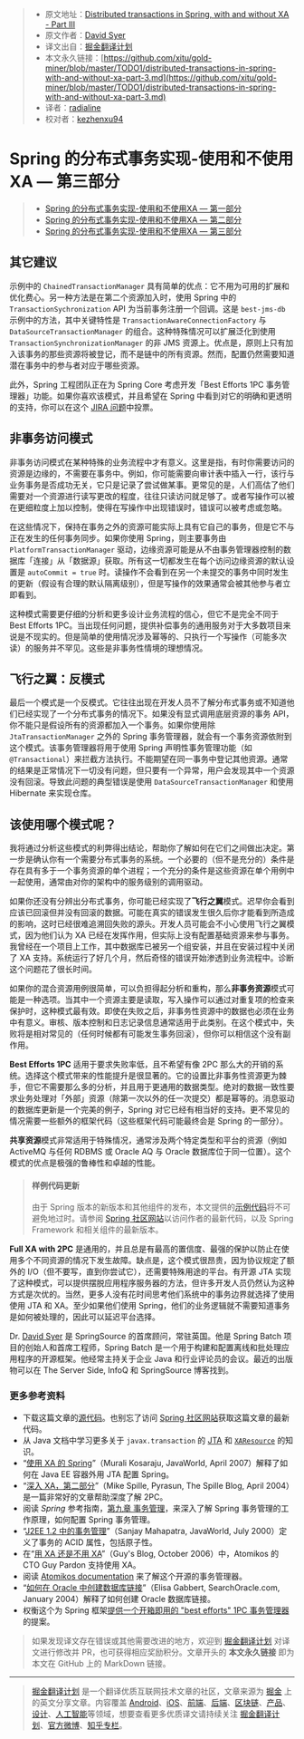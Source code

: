 > * 原文地址：[Distributed transactions in Spring, with and without XA - Part III](https://www.javaworld.com/article/2077963/distributed-transactions-in-spring--with-and-without-xa.html?page=3)
> * 原文作者：[David Syer](mailto:david.syer@springsource.com)
> * 译文出自：[掘金翻译计划](https://github.com/xitu/gold-miner)
> * 本文永久链接：[https://github.com/xitu/gold-miner/blob/master/TODO1/distributed-transactions-in-spring-with-and-without-xa-part-3.md](https://github.com/xitu/gold-miner/blob/master/TODO1/distributed-transactions-in-spring-with-and-without-xa-part-3.md)
> * 译者：[radialine](https://github.com/radialine)
> * 校对者：[kezhenxu94](https://github.com/kezhenxu94)

# Spring 的分布式事务实现-使用和不使用XA — 第三部分

> * [Spring 的分布式事务实现-使用和不使用XA — 第一部分](https://github.com/xitu/gold-miner/blob/master/TODO1/distributed-transactions-in-spring-with-and-without-xa-part-1.md)
> * [Spring 的分布式事务实现-使用和不使用XA — 第二部分](https://github.com/xitu/gold-miner/blob/master/TODO1/distributed-transactions-in-spring-with-and-without-xa-part-2.md)
> * [Spring 的分布式事务实现-使用和不使用XA — 第三部分](https://github.com/xitu/gold-miner/blob/master/TODO1/distributed-transactions-in-spring-with-and-without-xa-part-3.md)

## 其它建议

示例中的 `ChainedTransactionManager` 具有简单的优点：它不用为可用的扩展和优化费心。另一种方法是在第二个资源加入时，使用 Spring 中的 `TransactionSychronization` API 为当前事务注册一个回调。这是 `best-jms-db` 示例中的方法，其中关键特性是 `TransactionAwareConnectionFactory` 与 `DataSourceTransactionManager` 的组合。这种特殊情况可以扩展泛化到使用 `TransactionSynchronizationManager` 的非 JMS 资源上。优点是，原则上只有加入该事务的那些资源将被登记，而不是链中的所有资源。然而，配置仍然需要知道潜在事务中的参与者对应于哪些资源。

此外，Spring 工程团队正在为 Spring Core 考虑开发「Best Efforts 1PC 事务管理器」功能。如果你喜欢该模式，并且希望在 Spring 中看到对它的明确和更透明的支持，你可以在这个 [JIRA 问题](http://jira.springframework.org/browse/SPR-3844)中投票。

## 非事务访问模式

非事务访问模式在某种特殊的业务流程中才有意义。这里是指，有时你需要访问的资源是边缘的，不需要在事务中。例如，你可能需要向审计表中插入一行，该行与业务事务是否成功无关，它只是记录了尝试做某事。更常见的是，人们高估了他们需要对一个资源进行读写更改的程度，往往只读访问就足够了。或者写操作可以被在更细粒度上加以控制，使得在写操作中出现错误时，错误可以被考虑或忽略。

在这些情况下，保持在事务之外的资源可能实际上具有它自己的事务，但是它不与正在发生的任何事务同步。如果你使用 Spring，则主要事务由 `PlatformTransactionManager` 驱动，边缘资源可能是从不由事务管理器控制的数据库「连接」从「数据源」获取。所有这一切都发生在每个访问边缘资源的默认设置是 `autoCommit = true` 时。读操作不会看到在另一个未提交的事务中同时发生的更新（假设有合理的默认隔离级别），但是写操作的效果通常会被其他参与者立即看到。

这种模式需要更仔细的分析和更多设计业务流程的信心，但它不是完全不同于 Best Efforts 1PC。当出现任何问题，提供补偿事务的通用服务对于大多数项目来说是不现实的。但是简单的使用情况涉及幂等的、只执行一个写操作（可能多次读）的服务并不罕见。这些是非事务性情境的理想情况。

## 飞行之翼：反模式

最后一个模式是一个反模式。它往往出现在开发人员不了解分布式事务或不知道他们已经实现了一个分布式事务的情况下。如果没有显式调用底层资源的事务 API，你不能只是假设所有的资源都加入一个事务。如果你使用除 `JtaTransactionManager` 之外的 Spring 事务管理器，就会有一个事务资源依附到这个模式。该事务管理器将用于使用 Spring 声明性事务管理功能（如 `@Transactional`）来拦截方法执行。不能期望在同一事务中登记其他资源。通常的结果是正常情况下一切没有问题，但只要有一个异常，用户会发现其中一个资源没有回滚。导致此问题的典型错误是使用 `DataSourceTransactionManager` 和使用 Hibernate 来实现仓库。

## 该使用哪个模式呢？

我将通过分析这些模式的利弊得出结论，帮助你了解如何在它们之间做出决定。第一步是确认你有一个需要分布式事务的系统。一个必要的（但不是充分的）条件是存在具有多于一个事务资源的单个进程；一个充分的条件是这些资源在单个用例中一起使用，通常由对你的架构中的服务级别的调用驱动。

如果你还没有分辨出分布式事务，你可能已经实现了**飞行之翼**模式。迟早你会看到应该已回滚但并没有回滚的数据。可能在真实的错误发生很久后你才能看到所造成的影响，这时已经很难追溯回失败的源头。开发人员可能会不小心使用飞行之翼模式，因为他们认为 XA 已经在发挥作用，但实际上没有配置基础资源来参与事务。我曾经在一个项目上工作，其中数据库已被另一个组安装，并且在安装过程中关闭了 XA 支持。系统运行了好几个月，然后奇怪的错误开始渗透到业务流程中。诊断这个问题花了很长时间。

如果你的混合资源用例很简单，可以负担得起分析和重构，那么**非事务资源**模式可能是一种选项。当其中一个资源主要是读取，写入操作可以通过对重复项的检查来保护时，这种模式最有效。即使在失败之后，非事务性资源中的数据也必须在业务中有意义。审核、版本控制和日志记录信息通常适用于此类别。在这个模式中，失败将是相对常见的（任何时候都有可能发生事务回滚），但你可以相信这个没有副作用。

**Best Efforts 1PC** 适用于要求失败率低，且不希望有像 2PC 那么大的开销的系统。选择这个模式带来的性能提升是很显著的。它的设置比非事务性资源更为棘手，但它不需要那么多的分析，并且用于更通用的数据类型。绝对的数据一致性要求业务处理对「外部」资源（除第一次以外的任一次提交）都是幂等的。消息驱动的数据库更新是一个完美的例子，Spring 对它已经有相当好的支持。更不常见的情况需要一些额外的框架代码（这些框架代码可能最终会是 Spring 的一部分）。

**共享资源**模式非常适用于特殊情况，通常涉及两个特定类型和平台的资源（例如 ActiveMQ 与任何 RDBMS 或 Oracle AQ 与 Oracle 数据库位于同一位置）。这个模式的优点是极强的鲁棒性和卓越的性能。

> #### 样例代码更新
>
> 由于 Spring 版本的新版本和其他组件的发布，本文提供的[示例代码](http://images.techhive.com/downloads/idge/imported/article/jvw/2009/01/springxa-src.zip)将不可避免地过时。请参阅 [Spring 社区网站](http://www.springframework.org/)以访问作者的最新代码，以及 Spring Framework 和相关组件的最新版本。

**Full XA with 2PC** 是通用的，并且总是有最高的置信度、最强的保护以防止在使用多个不同资源的情况下发生故障。缺点是，这个模式很昂贵，因为协议规定了额外的 I/O（但不要写，直到你尝试它），还需要特殊用途的平台。有开源 JTA 实现了这种模式，可以提供摆脱应用程序服务器的方法，但许多开发人员仍然认为这种方式是次优的。当然，更多人没有花时间思考他们系统中的事务边界就选择了使用使用 JTA 和 XA。至少如果他们使用 Spring，他们的业务逻辑就不需要知道事务是如何被处理的，因此可以延迟平台选择。

Dr. [David Syer](mailto:david.syer@springsource.com) 是 SpringSource 的首席顾问，常驻英国。他是 Spring Batch 项目的创始人和首席工程师，Spring Batch 是一个用于构建和配置离线和批处理应用程序的开源框架。他经常主持关于企业 Java 和行业评论员的会议。最近的出版物可以在 The Server Side, InfoQ 和 SpringSource 博客找到。

### 更多参考资料

*   下载这篇文章的[源代码](http://images.techhive.com/downloads/idge/imported/article/jvw/2009/01/springxa-src.zip)。也别忘了访问 [Spring 社区网站](http://www.springframework.org/)获取这篇文章的最新代码。
*   从 Java 文档中学习更多关于 `javax.transaction` 的 [JTA](http://java.sun.com/javaee/5/docs/api/javax/transaction/package-frame.html) 和 [`XAResource`](http://java.sun.com/javase/6/docs/api/javax/transaction/xa/XAResource.html) 的知识。
*   “[使用 XA 的 Spring](http://www.javaworld.com/javaworld/jw-04-2007/jw-04-xa.html)”（Murali Kosaraju, JavaWorld, April 2007）解释了如何在 Java EE 容器外用 JTA 配置 Spring。
*   “[深入 XA，第二部分](http://jroller.com/pyrasun/category/XA)”（Mike Spille, Pyrasun, The Spille Blog, April 2004）是一篇非常好的文章帮助深度了解 2PC。
*   阅读 _Spring_ 参考指南，[第九章 事务管理](http://static.springframework.org/spring/docs/2.5.x/reference/transaction.html)，来深入了解 Spring 事务管理的工作原理，如何配置 Spring 事务管理。
*   “[J2EE 1.2 中的事务管理](http://www.javaworld.com/jw-07-2000/jw-0714-transaction.html)”（Sanjay Mahapatra, JavaWorld, July 2000）定义了事务的 ACID 属性，包括原子性。
*   在“[用 XA 还是不用 XA](http://guysblogspot.blogspot.com/2006/10/to-xa-or-not-to-xa.html)”（Guy's Blog, October 2006）中，Atomikos 的 CTO Guy Pardon 支持使用 XA。
*   阅读 [Atomikos documentation](http://www.atomikos.com/Documentation/WebHome) 来了解这个开源的事务管理器。
*   “[如何在 Oracle 中创建数据库链接](http://searchoracle.techtarget.com/tip/0,289483,sid41_gci1263933,00.html)”（Elisa Gabbert, SearchOracle.com, January 2004）解释了如何创建 Oracle 数据库链接。
*   权衡这个为 Spring 框架[提供一个开箱即用的 "best efforts" 1PC 事务管理器](http://jira.springframework.org/browse/SPR-3844)的提案。

> 如果发现译文存在错误或其他需要改进的地方，欢迎到 [掘金翻译计划](https://github.com/xitu/gold-miner) 对译文进行修改并 PR，也可获得相应奖励积分。文章开头的 **本文永久链接** 即为本文在 GitHub 上的 MarkDown 链接。

---

> [掘金翻译计划](https://github.com/xitu/gold-miner) 是一个翻译优质互联网技术文章的社区，文章来源为 [掘金](https://juejin.im) 上的英文分享文章。内容覆盖 [Android](https://github.com/xitu/gold-miner#android)、[iOS](https://github.com/xitu/gold-miner#ios)、[前端](https://github.com/xitu/gold-miner#前端)、[后端](https://github.com/xitu/gold-miner#后端)、[区块链](https://github.com/xitu/gold-miner#区块链)、[产品](https://github.com/xitu/gold-miner#产品)、[设计](https://github.com/xitu/gold-miner#设计)、[人工智能](https://github.com/xitu/gold-miner#人工智能)等领域，想要查看更多优质译文请持续关注 [掘金翻译计划](https://github.com/xitu/gold-miner)、[官方微博](http://weibo.com/juejinfanyi)、[知乎专栏](https://zhuanlan.zhihu.com/juejinfanyi)。